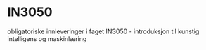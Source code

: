 # IN3050
obligatoriske innleveringer i faget IN3050 - introduksjon til kunstig intelligens og maskinlæring 
